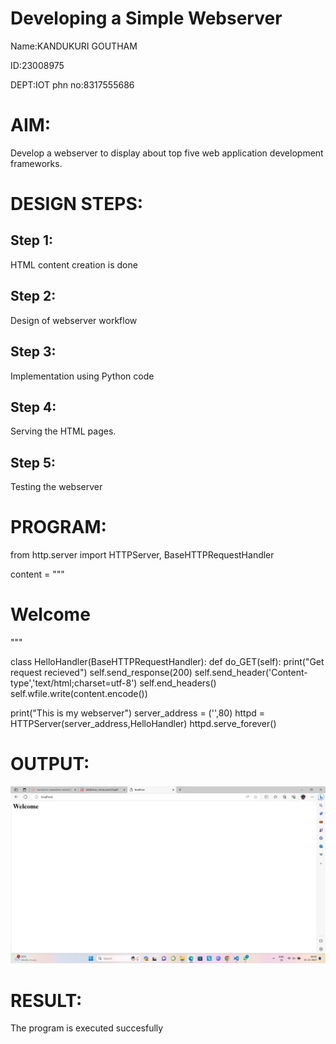 # Developing a Simple Webserver

Name:KANDUKURI GOUTHAM

ID:23008975

DEPT:IOT
phn no:8317555686

# AIM:

Develop a webserver to display about top five web application development frameworks.

# DESIGN STEPS:

## Step 1:

HTML content creation is done

## Step 2:

Design of webserver workflow

## Step 3:

Implementation using Python code

## Step 4:

Serving the HTML pages.

## Step 5:

Testing the webserver
# PROGRAM:
from http.server import HTTPServer, BaseHTTPRequestHandler

content = """
<html>
<head>
<body>
<h1>Welcome</h1>
</body>
</head>
</html>
"""

class HelloHandler(BaseHTTPRequestHandler):
    def do_GET(self):
        print("Get request recieved")
        self.send_response(200)
        self.send_header('Content-type','text/html;charset=utf-8')
        self.end_headers()
        self.wfile.write(content.encode())

print("This is my webserver")
server_address = ('',80)
httpd = HTTPServer(server_address,HelloHandler)
httpd.serve_forever()
# OUTPUT:
![Alt Text](images/screenshot2.jpg)
# RESULT:

The program is executed succesfully
